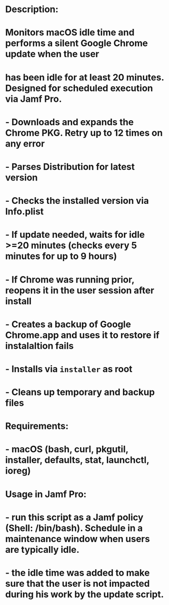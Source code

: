 # Description:
#   Monitors macOS idle time and performs a silent Google Chrome update when the user
#   has been idle for at least 20 minutes. Designed for scheduled execution via Jamf Pro.
#
#   - Downloads and expands the Chrome PKG. Retry up to 12 times on any error
#   - Parses Distribution for latest version
#   - Checks the installed version via Info.plist
#   - If update needed, waits for idle >=20 minutes (checks every 5 minutes for up to 9 hours)
#   - If Chrome was running prior, reopens it in the user session after install
#   - Creates a backup of Google Chrome.app and uses it to restore if instalaltion fails
#   - Installs via `installer` as root
#   - Cleans up temporary and backup files
#
# Requirements:
#   - macOS (bash, curl, pkgutil, installer, defaults, stat, launchctl, ioreg)
#
# Usage in Jamf Pro:
#   - run this script as a Jamf policy (Shell: /bin/bash). Schedule in a maintenance window when users are typically idle.
#   - the idle time was added to make sure that the user is not impacted during his work by the update script. 
